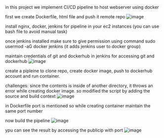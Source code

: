 in this project we implement CI/CD pipeline to host webserver using docker

first we create Dockerfile, html file and push it remote repo
![image](https://github.com/user-attachments/assets/be40b4c6-ada4-4f0a-b828-260584a7d40b)

install nginx, docker, jenkins for pipeline in your ec2 instances (you can use bash file to avoid manual task)

once jenkins installed make sure to give permission using command 
sudo usermod -aG docker jenkins (it adds jenkins user to docker group)

maintain credentials of git and dockerhub in jenkins for accessing git and dockerhub
![image](https://github.com/user-attachments/assets/a4c831f9-df7d-4670-ab4a-49c36760c6bb)

create a pipleine to clone repo, create docker image, push to dockerhub account and run container.

challenges:
since the contents is inside of another directory, it throws an error while creating docker image.
so modified the script by adding the source and build context
![image](https://github.com/user-attachments/assets/9b4b42dd-975c-4705-bda7-a03401654f00)

in Dockerfile port is mentioned so while creating container maintain the same port number

now build the pipeline 
![image](https://github.com/user-attachments/assets/c025d2a5-3bf2-4e11-babf-05c57157d310)


ypu can see the result by accessing the publicip with port 
![image](https://github.com/user-attachments/assets/d14edaa1-65ef-46e9-9053-7a5898add824)

